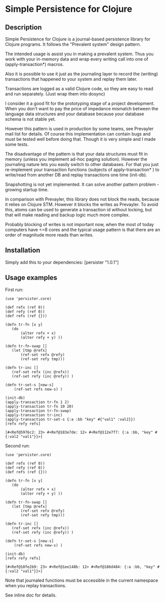 Simple Persistence for Clojure
==============================

Description
------------

Simple Persistence for Clojure is a journal-based persistence library for Clojure programs. It follows the "Prevalent system" design pattern.

The intended usage is assist you in making a prevalent system. Thus you work with your in-memory data and wrap every writing call into one of (apply-transaction*) macros.

Also it is possible to use it just as the journaling layer to record the (writing) transactions that happened to your system and replay them later.

Transactions are logged as a valid Clojure code, so they are easy to read and run separately. (Just wrap them into dosync)

I consider it a good fit for the prototyping stage of a project development. When you don't want to pay the price of impedance mismatch between the language data structures and your database because your database schema is not stable yet.

However this pattern is used in production by some teams, see Prevayler mail list for details. Of course this implementation can contain bugs and must be tested well before doing that. Though it is very simple and I made some tests.

The disadvantage of the pattern is that your data structures must fit in memory (unless you implement ad-hoc paging solution). However the journaling nature lets you easily switch to other databases. For that you just re-implement your transaction functions (subjects of apply-transaction* ) to write/read from another DB and replay transactions one time (init-db).

Snapshotting is not yet implemented. It can solve another pattern problem - growing startup time.

In comparison with Prevayler, this library does not block the reads, because  it relies on Clojure STM. However it blocks the writes as Prevayler. To avoid this, atoms can be used to generate a transaction id without locking, but that will make reading and backup logic much more complex.

Probably blocking of writes is not important now, when the most of today computers have <=8 cores and the typical usage pattern is that there are an order of magnitude more reads than writes.

Installation
------------
Simply add this to your dependencies:
	[persister "1.0.1"]
	

Usage examples
---------------

First run:

	(use 'persister.core)

	(def refx (ref 0))
	(def refy (ref 0))
	(def refs (ref {}))

	(defn tr-fn [x y]
	   (do
	       (alter refx + x)
	       (alter refy + y) ))

	(defn tr-fn-swap []
	   (let [tmp @refx]
	       (ref-set refx @refy)
	       (ref-set refy tmp)))

	(defn tr-inc []
	   (ref-set refx (inc @refx))
	   (ref-set refy (inc @refy)) )

	(defn tr-set-s [new-s]
	    (ref-set refs new-s) )

	(init-db)
	(apply-transaction tr-fn 1 2)
	(apply-transaction tr-fn 10 20)
	(apply-transaction tr-fn-swap)
	(apply-transaction tr-inc)
	(apply-transaction tr-set-s {:a :bb "key" #{"val1" :val2}})
	[refx refy refs]

	[#<Ref@5976c2: 23> #<Ref@183e7de: 12> #<Ref@112e7f7: {:a :bb, "key" #{:val2 "val1"}}>]

Second run:

	(use 'persister.core)

	(def refx (ref 0))
	(def refy (ref 0))
	(def refs (ref {}))

	(defn tr-fn [x y]
	   (do
	       (alter refx + x)
	       (alter refy + y) ))

	(defn tr-fn-swap []
	   (let [tmp @refx]
	       (ref-set refx @refy)
	       (ref-set refy tmp)))

	(defn tr-inc []
	   (ref-set refx (inc @refx))
	   (ref-set refy (inc @refy)) )

	(defn tr-set-s [new-s]
	    (ref-set refs new-s) )

	(init-db)
	[refx refy refs]

	[#<Ref@10fe2b9: 23> #<Ref@1ee148b: 12> #<Ref@186d484: {:a :bb, "key" #{:val2 "val1"}}>]


Note that journaled functions must be accessible in the current namespace when you replay transactions.

See inline doc for details.
